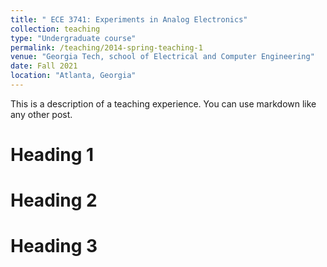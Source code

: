 ```yaml
---
title: " ECE 3741: Experiments in Analog Electronics"
collection: teaching
type: "Undergraduate course"
permalink: /teaching/2014-spring-teaching-1
venue: "Georgia Tech, school of Electrical and Computer Engineering"
date: Fall 2021
location: "Atlanta, Georgia"
---
```


This is a description of a teaching experience. You can use markdown like any other post.

Heading 1
======

Heading 2
======

Heading 3
======
